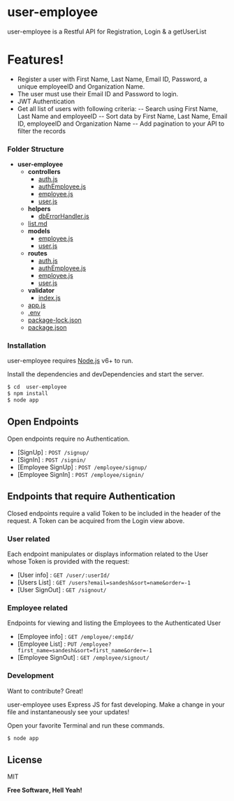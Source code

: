 # user-employee


user-employee is a Restful API for Registration, Login & a getUserList

# Features!

- Register a user with First Name, Last Name, Email ID, Password, a unique employeeID and Organization Name.
- The user must use their Email ID and Password to login.
- JWT Authentication
- Get all list of users with following criteria:
  -- Search using First Name, Last Name and employeeID
  -- Sort data by First Name, Last Name, Email ID, employeeID and Organization Name
  -- Add pagination to your API to filter the records

### Folder Structure

- __user\-employee__
    - __controllers__
        - [auth.js](controllers/auth.js)
        - [authEmployee.js](controllers/authEmployee.js)
        - [employee.js](controllers/employee.js)
        - [user.js](controllers/user.js)
    - __helpers__
        - [dbErrorHandler.js](helpers/dbErrorHandler.js)
    - [list.md](list.md)
    - __models__
        - [employee.js](models/employee.js)
        - [user.js](models/user.js)
    - __routes__
        - [auth.js](routes/auth.js)
        - [authEmployee.js](routes/authEmployee.js)
        - [employee.js](routes/employee.js)
        - [user.js](routes/user.js)
    - __validator__
        - [index.js](validator/index.js)
    - [app.js](app.js)
    - [.env](.env)
    - [package\-lock.json](package-lock.json)
    - [package.json](package.json)




### Installation

user-employee requires [Node.js](https://nodejs.org/) v6+ to run.

Install the dependencies and devDependencies and start the server.

```sh
$ cd  user-employee
$ npm install
$ node app
```

## Open Endpoints

Open endpoints require no Authentication.

* [SignUp] : `POST /signup/`
* [SignIn] : `POST /signin/`
* [Employee SignUp] : `POST /employee/signup/`
* [Employee SignIn] : `POST /employee/signin/`

## Endpoints that require Authentication

Closed endpoints require a valid Token to be included in the header of the
request. A Token can be acquired from the Login view above.

### User related

Each endpoint manipulates or displays information related to the User whose
Token is provided with the request:

* [User info] : `GET /user/:userId/`
* [Users List] : `GET /users?email=sandesh&sort=name&order=-1`
* [User SignOut] : `GET /signout/`

### Employee related

Endpoints for viewing and listing the Employees to the Authenticated User

* [Employee info] : `GET /employee/:empId/`
* [Employee List] : `PUT /employee?first_name=sandesh&sort=first_name&order=-1`
* [Employee SignOut] : `GET /employee/signout/`
### Development

Want to contribute? Great!

user-employee uses Express JS for fast developing.
Make a change in your file and instantaneously see your updates!

Open your favorite Terminal and run these commands.

```sh
$ node app
```

License
----

MIT


**Free Software, Hell Yeah!**

[//]: # (These are reference links used in the body of this note and get stripped out when the markdown processor does its job. There is no need to format nicely because it shouldn't be seen. Thanks SO - http://stackoverflow.com/questions/4823468/store-comments-in-markdown-syntax)


[dill]: <https://github.com/joemccann/dillinger>
[git-repo-url]: <https://github.com/joemccann/dillinger.git>
[john gruber]: <http://daringfireball.net>
[df1]: <http://daringfireball.net/projects/markdown/>
[markdown-it]: <https://github.com/markdown-it/markdown-it>
[Ace Editor]: <http://ace.ajax.org>
[node.js]: <http://nodejs.org>
[Twitter Bootstrap]: <http://twitter.github.com/bootstrap/>
[jQuery]: <http://jquery.com>
[@tjholowaychuk]: <http://twitter.com/tjholowaychuk>
[express]: <http://expressjs.com>
[AngularJS]: <http://angularjs.org>
[Gulp]: <http://gulpjs.com>

[PlDb]: <https://github.com/joemccann/dillinger/tree/master/plugins/dropbox/README.md>
[PlGh]: <https://github.com/joemccann/dillinger/tree/master/plugins/github/README.md>
[PlGd]: <https://github.com/joemccann/dillinger/tree/master/plugins/googledrive/README.md>
[PlOd]: <https://github.com/joemccann/dillinger/tree/master/plugins/onedrive/README.md>
[PlMe]: <https://github.com/joemccann/dillinger/tree/master/plugins/medium/README.md>
[PlGa]: <https://github.com/RahulHP/dillinger/blob/master/plugins/googleanalytics/README.md>
